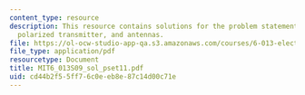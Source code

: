 ```yaml
---
content_type: resource
description: This resource contains solutions for the problem statements related to
  polarized transmitter, and antennas.
file: https://ol-ocw-studio-app-qa.s3.amazonaws.com/courses/6-013-electromagnetics-and-applications-spring-2009/cd44b2f55ff76c0eeb8e87c14d00c71e_MIT6_013S09_sol_pset11.pdf
file_type: application/pdf
resourcetype: Document
title: MIT6_013S09_sol_pset11.pdf
uid: cd44b2f5-5ff7-6c0e-eb8e-87c14d00c71e
---
```

